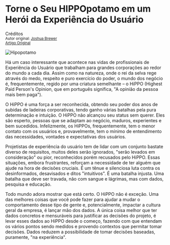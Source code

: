 Torne o Seu HIPPOpotamo em um Herói da Experiência do Usuário
=============================================================
Créditos<br/>
<small>Autor original: [Joshua Brewer](http://52weeksofux.com/)<br/>[Artigo Original](http://52weeksofux.com/post/800724037/turn-your-hippo-into-a-ux-hero)</small>

![Hipopotamo](http://media.tumblr.com/tumblr_l5ezku7ETW1qz7ace.jpg "Hipopotamo")

Há um caso interessante que acontece nas vidas de profissionais de Experiência do Usuário que trabalham para grandes corporações ao redor do mundo a cada dia. Assim como na natureza, onde o rei da selva rege através do medo, respeito e puro exercício do poder, o mundo dos negócio é, frequentemente, regido por uma criatura semelhante &ndash; o HiPPO (Highest Paid Person's Opinion, que em português significa, "A opinião da pessoa mais bem paga").

O HiPPO é uma força a ser reconhecida, obtendo seu poder dos anos de subidas de ladeiras corporativas, tendo ganho várias batalhas pela pura determinação e intuição. O HiPPO não alcançou seu status sem querer. Eles são esperto, pessoas que se adaptam ao negócio, maduros, experientes e bem sucedidos. Infelizmente, os HiPPOs, frequentemente, tem o menor contato com os usuários e, provavelmente, tem o mínimo de entendimento das necessidades, vontades e expectativas dos usuários.

Projetistas de experiência do usuário tem de lidar com um conjunto bastate diverso de requisitos, muitos deles serão ignorados, "serão levados em consideração" ou pior, reconhecidos porém recusados pelo HiPPO. Essas situações, embora frustrantes, reforçam a necessidade de ter alguém que ajude na hora de decisões cruciais. É um tênue e silenciosa luta contra os desinformados, desavisados e ditos "intuitivos". É uma batalha injusta. Uma batalha que deve ser travada, não com sangue e lágrimas, mas com dados, pesquisa e educação.

Todo mundo adora mostrar que está certo. O HiPPO não é exceção. Uma das melhores coisas que você pode fazer para ajudar a mudar o comportamento desse tipo de gente e, potencialmente, impactar a cultura geral da empresa, é lançar mão dos dados. A única coisa melhor que ter dados concretos e mensuráveis para justificar as decisões do projeto, é levar esses dados ao HiPPO desde o começo, fazendo com que entendam os vários pontos sendo medidos e provendo contextos que permitar tomar decisões. Dados reduzem a possibilidade de tomar decisões baseadas, puramente, "na experiência".
